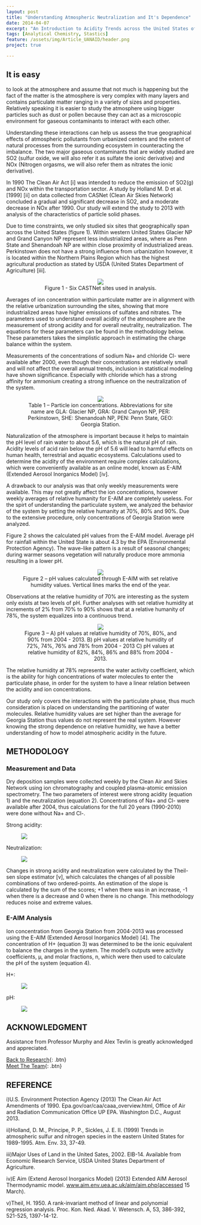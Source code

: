 ```yaml
---
layout: post
title: "Understanding Atmospheric Neutralization and It's Dependence"
date: 2014-04-07
excerpt: "An Introduction to Acidity Trends across the United States of America."
tags: [Analytical Chemistry, Stastics]
feature: /assets/img/Article_UANAID/header.png
project: true

---
```



## It is easy

to look at the atmosphere and assume that not much is happening but the fact of the matter is the atmosphere is very complex with many layers and contains particulate matter ranging in a variety of sizes and properties. Relatively speaking it is easier to study the atmosphere using bigger particles such as dust or pollen because they can act as a microscopic environment for gaseous contaminants to interact with each other.

Understanding these interactions can help us assess the true geographical effects of atmospheric pollutants from urbanized centers and the extent of natural processes from the surrounding ecosystem in counteracting the imbalance. The two major gaseous contaminants that are widely studied are SO2 (sulfur oxide, we will also refer it as sulfate the ionic derivative) and NOx (Nitrogen orgasms, we will also refer them as nitrates the ionic derivative).

In 1990 The Clean Air Act [i] was intended to reduce the emission of SO2(g) and NOx within the transportation sector. A study by Holland M. D et al. [1999] [ii] on data collected from CASNet (Clean Air Skies Network) concluded a gradual and significant decrease in SO2, and a moderate decrease in NOx after 1990. Our study will extend the study to 2013 with analysis of the characteristics of particle solid phases.

Due to time constraints, we only studied six sites that geographically span across the United States (figure 1). Within western United States Glacier NP and Grand Canyon NP represent less industrialized areas, where as Penn State and Shenandoah NP are within close proximity of industrialized areas. Perkinstown does not have a strong influence from urbanization however, it is located within the Northern Plains Region which has the highest agricultural production as stated by USDA (United States Department of Agriculture) [iii].

<center><figure>
	<img src="/assets/img/Article_UANAID/Figure_1">
	<figcaption>
	Figure 1 - Six CASTNet sites used in analysis.</figcaption>
</figure></center>

Averages of ion concentration within particulate matter are in alignment with the relative urbanization surrounding the sites, showing that more industrialized areas have higher emissions of sulfates and nitrates. The parameters used to understand overall acidity of the atmosphere are the measurement of strong acidity and for overall neutrality, neutralization. The equations for these parameters can be found in the methodology below. These parameters takes the simplistic approach in estimating the charge balance within the system.

Measurements of the concentrations of sodium Na+ and chloride Cl- were available after 2000, even though their concentrations are relatively small and will not affect the overall annual trends, inclusion in statistical modeling have shown significance. Especially with chloride which has a strong affinity for ammonium creating a strong influence on the neutralization of the system.

<center><figure>
	<img src="http://imageshack.com/a/img922/9819/REGBv2.png">
	<figcaption>
	Table 1 – Particle ion concentrations. Abbreviations for site name are GLA: Glacier NP, GRA: Grand Canyon NP, PER: Perkinstown, SHE: Shenandoah NP, PEN: Penn State, GEO: Georgia Station.</figcaption>
</figure></center>

Naturalization of the atmosphere is important because it helps to maintain the pH level of rain water to about 5.6, which is the natural pH of rain. Acidity levels of acid rain below the pH of 5.6 will lead to harmful effects on human health, terrestrial and aquatic ecosystems. Calculations used to determine the acidity of the environment require complex calculations, which were conveniently available as an online model, known as E-AIM (Extended Aerosol Inorganics Model) [iv].

A drawback to our analysis was that only weekly measurements were available. This may not greatly affect the ion concentrations, however weekly averages of relative humanity for E-AIM are completely useless. For the spirt of understanding the particulate system, we analyzed the behavior of the system by setting the relative humanity at 70%, 80% and 90%. Due to the extensive procedure, only concentrations of Georgia Station were analyzed.

Figure 2 shows the calculated pH values from the E-AIM model. Average pH for rainfall within the United State is about 4.3 by the EPA (Environmental Protection Agency). The wave-like pattern is a result of seasonal changes; during warmer seasons vegetation will naturally produce more ammonia resulting in a lower pH.

<center><figure>
	<img src="http://imageshack.com/a/img923/2471/UVQlWR.png">
	<figcaption>
	Figure 2 – pH values calculated through E-AIM with set relative humidity values. Vertical lines marks the end of the year.</figcaption>
</figure></center>

Observations at the relative humidity of 70% are interesting as the system only exists at two levels of pH. Further analyses with set relative humidity at increments of 2% from 70% to 90% shows that at a relative humanity of 78%, the system equalizes into a continuous trend.

<center><figure>
	<img src="http://imageshack.com/a/img924/7808/qWxCv6.png">
	<figcaption>
	Figure 3 – A) pH values at relative humidity of 70%, 80%, and 90% from 2004 - 2013. B) pH values at relative humidity of 72%, 74%, 76% and 78% from 2004 - 2013 C) pH values at relative humidity of 82%, 84%, 86% and 88% from 2004 - 2013.</figcaption>
</figure></center>

The relative humidity at 78% represents the water activity coefficient, which is the ability for high concentrations of water molecules to enter the particulate phase, in order for the system to have a linear relation between the acidity and ion concentrations.

Our study only covers the interactions with the particulate phase, thus much consideration is placed on understanding the partitioning of water molecules. Relative humidity values are set higher than the average for Georgia Station thus values do not represent the real system. However knowing the strong dependence on relative humidity, we have a better understanding of how to model atmospheric acidity in the future.


## METHODOLOGY

### Measurement and Data 

Dry deposition samples were collected weekly by the Clean Air and Skies Network using ion chromatography and coupled plasma-atomic emission spectrometry. The two parameters of interest were strong acidity (equation 1) and the neutralization (equation 2). Concentrations of Na+ and Cl- were available after 2004, thus calculations for the full 20 years (1990-2010) were done without Na+ and Cl-.

Strong acidity:
<figure>
	<img src="http://imageshack.com/a/img922/7541/ej6Egh.png">
</figure>

Neutralization:
<figure>
	<img src="http://imageshack.com/a/img923/2475/F2YZUN.png">
</figure>

Changes in strong acidity and neutralization were calculated by the Theil-sen slope estimator [v], which calculates the changes of all possible combinations of two ordered-points. An estimation of the slope is calculated by the sum of the scores; +1 when there was in an increase, -1 when there is a decrease and 0 when there is no change. This methodology reduces noise and extreme values.

### E-AIM Analysis

Ion concentration from Georgia Station from 2004-2013 was processed using the E-AIM (Extended Aerosol Inorganics Model) [4]. The concentration of H+ (equation 3) was determined to be the ionic equivalent to balance the charges in the system. The model’s outputs were activity coefficients, µ, and molar fractions, n, which were then used to calculate the pH of the system (equation 4).

H+:
<figure>
	<img src="http://imageshack.com/a/img923/2475/F2YZUN.png">
</figure>

pH:
<figure>
	<img src="http://imageshack.com/a/img923/2475/F2YZUN.png">
</figure>


## ACKNOWLEDGMENT

Assistance from Professor Murphy and Alex Tevlin is greatly acknowledged and appreciated.


[Back to Research](http://janicetang.com/research/){: .btn}     
[Meet The Team](http://janicetang.com/meet-the-murphy-team/){: .btn}


## REFERENCE

i)U.S. Environment Protection Agency (2013) The Clean Air Act Amendments of 1990. Epa.gov/oar/caa/caaa_overview.html, Office of Air and Radiation Communication Office UP EPA. Washington D.C., August 2013. 

ii)Holland, D. M., Principe, P. P., Sickles, J. E. II. (1999) Trends in atmospheric sulfur and nitrogen species in the eastern United States for 1989-1995. Atm. Env. 33, 37-49.

iii)Major Uses of Land in the United Sates, 2002. EIB-14. Available from Economic Research Service, USDA United States Department of Agriculture.

iv)E Aim (Extend Aerosol Inorganics Model) (2013) Extended AIM Aerosol Thermodynamic model. www.aim.env.uea.ac.uk/aim/aim.php(accessed 15 March).

v)Theil, H. 1950. A rank-invariant method of linear and polynomial regression analysis. Proc. Kon. Ned. Akad. V. Wetensch. A, 53, 386-392, 521-525, 1397-14-12.
